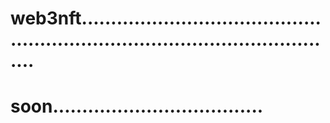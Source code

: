 # web3nft..................................................................................................
# soon....................................
